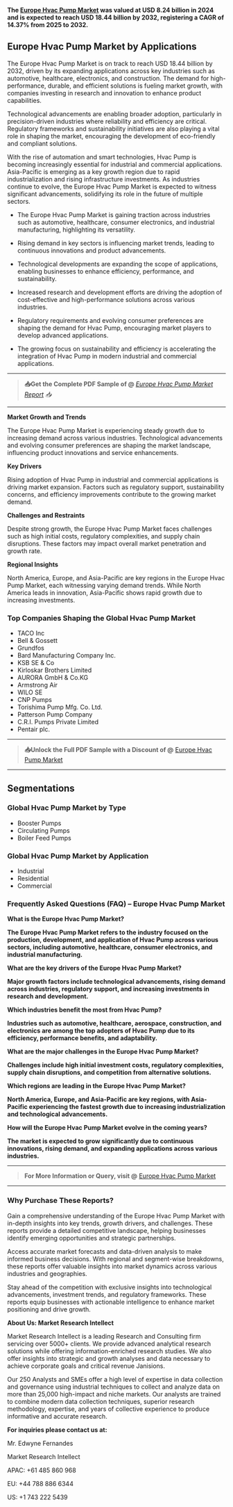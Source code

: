 <p><strong>The <a href="https://www.marketresearchintellect.com/download-sample/?rid=248369&amp;utm_source=Pulse-April-Europe&amp;utm_medium=852">Europe Hvac Pump Market</a> was valued at USD 8.24 billion in 2024 and is expected to reach USD 18.44 billion by 2032, registering a CAGR of 14.37% from 2025 to 2032.</strong></p><h2>Europe Hvac Pump Market by Applications&nbsp;</h2><p><p>The Europe Hvac Pump Market is on track to reach USD 18.44 billion by 2032, driven by its expanding applications across key industries such as automotive, healthcare, electronics, and construction. The demand for high-performance, durable, and efficient solutions is fueling market growth, with companies investing in research and innovation to enhance product capabilities.</p><p>Technological advancements are enabling broader adoption, particularly in precision-driven industries where reliability and efficiency are critical. Regulatory frameworks and sustainability initiatives are also playing a vital role in shaping the market, encouraging the development of eco-friendly and compliant solutions.</p><p>With the rise of automation and smart technologies, Hvac Pump is becoming increasingly essential for industrial and commercial applications. Asia-Pacific is emerging as a key growth region due to rapid industrialization and rising infrastructure investments. As industries continue to evolve, the Europe Hvac Pump Market is expected to witness significant advancements, solidifying its role in the future of multiple sectors.</p></p><ul><li><p>The Europe Hvac Pump Market is gaining traction across industries such as automotive, healthcare, consumer electronics, and industrial manufacturing, highlighting its versatility.</p></li><li><p>Rising demand in key sectors is influencing market trends, leading to continuous innovations and product advancements.</p></li><li><p>Technological developments are expanding the scope of applications, enabling businesses to enhance efficiency, performance, and sustainability.</p></li><li><p>Increased research and development efforts are driving the adoption of cost-effective and high-performance solutions across various industries.</p></li><li><p>Regulatory requirements and evolving consumer preferences are shaping the demand for Hvac Pump, encouraging market players to develop advanced applications.</p></li><li><p>The growing focus on sustainability and efficiency is accelerating the integration of Hvac Pump in modern industrial and commercial applications.</p></li></ul><hr /><blockquote><p><strong><span class="font-[700]">📥Get the Complete PDF Sample of @ </span></strong><em><span class="font-[700]"><a href="https://www.marketresearchintellect.com/download-sample/?rid=248369&amp;utm_source=Pulse-April-Europe&amp;utm_medium=852" target="_blank" data-tracking-control-name="article-ssr-frontend-pulse_little-text-block" data-tracking-will-navigate="" data-test-link="">Europe Hvac Pump Market Report</a>&nbsp;📥</span></em></p></blockquote><hr /><p class="" data-start="77" data-end="360"><strong data-start="77" data-end="105">Market Growth and Trends</strong></p><p class="" data-start="77" data-end="360">The Europe Hvac Pump Market is experiencing steady growth due to increasing demand across various industries. Technological advancements and evolving consumer preferences are shaping the market landscape, influencing product innovations and service enhancements.</p><p class="" data-start="362" data-end="606"><strong data-start="362" data-end="377">Key Drivers</strong></p><p class="" data-start="362" data-end="606">Rising adoption of Hvac Pump in industrial and commercial applications is driving market expansion. Factors such as regulatory support, sustainability concerns, and efficiency improvements contribute to the growing market demand.</p><p class="" data-start="608" data-end="849"><strong data-start="608" data-end="637">Challenges and Restraints</strong></p><p class="" data-start="608" data-end="849">Despite strong growth, the Europe Hvac Pump Market faces challenges such as high initial costs, regulatory complexities, and supply chain disruptions. These factors may impact overall market penetration and growth rate.</p><p class="" data-start="851" data-end="1095"><strong data-start="851" data-end="872">Regional Insights</strong></p><p class="" data-start="851" data-end="1095">North America, Europe, and Asia-Pacific are key regions in the Europe Hvac Pump Market, each witnessing varying demand trends. While North America leads in innovation, Asia-Pacific shows rapid growth due to increasing investments.</p><p><h3>Top Companies Shaping the Global Hvac Pump Market </h3><ul><li>TACO Inc</li><li>Bell & Gossett</li><li>Grundfos</li><li>Bard Manufacturing Company Inc.</li><li>KSB SE & Co</li><li>Kirloskar Brothers Limited</li><li>AURORA GmbH & Co.KG</li><li>Armstrong Air</li><li>WILO SE</li><li>CNP Pumps</li><li>Torishima Pump Mfg. Co. Ltd.</li><li>Patterson Pump Company</li><li>C.R.I. Pumps Private Limited</li><li>Pentair plc.</li></ul></p><hr /><blockquote><p><strong>📥Unlock the Full PDF Sample with a Discount of @</strong> <a href="https://www.marketresearchintellect.com/ask-for-discount/?rid=248369&amp;utm_source=Pulse-April-Europe&amp;utm_medium=852">Europe Hvac Pump Market</a></p></blockquote><hr /><p><h2>Segmentations</h2><h3>Global Hvac Pump Market by Type</h3><ul><li>Booster Pumps</li><li>Circulating Pumps</li><li>Boiler Feed Pumps</li></ul><h3>Global Hvac Pump Market by Application</h3><ul><li>Industrial</li><li>Residential</li><li>Commercial</li></ul></p><h3><strong>Frequently Asked Questions (FAQ) &ndash; Europe Hvac Pump Market</strong></h3><p><strong>What is the Europe Hvac Pump Market?</strong></p><p><strong>The Europe Hvac Pump Market refers to the industry focused on the production, development, and application of Hvac Pump across various sectors, including automotive, healthcare, consumer electronics, and industrial manufacturing.</strong></p><p><strong>What are the key drivers of the Europe Hvac Pump Market?</strong></p><p><strong>Major growth factors include technological advancements, rising demand across industries, regulatory support, and increasing investments in research and development.</strong></p><p><strong>Which industries benefit the most from Hvac Pump?</strong></p><p><strong>Industries such as automotive, healthcare, aerospace, construction, and electronics are among the top adopters of Hvac Pump due to its efficiency, performance benefits, and adaptability.</strong></p><p><strong>What are the major challenges in the Europe Hvac Pump Market?</strong></p><p><strong>Challenges include high initial investment costs, regulatory complexities, supply chain disruptions, and competition from alternative solutions.</strong></p><p><strong>Which regions are leading in the Europe Hvac Pump Market?</strong></p><p><strong>North America, Europe, and Asia-Pacific are key regions, with Asia-Pacific experiencing the fastest growth due to increasing industrialization and technological advancements.</strong></p><p><strong>How will the Europe Hvac Pump Market evolve in the coming years?</strong></p><p><strong>The market is expected to grow significantly due to continuous innovations, rising demand, and expanding applications across various industries.</strong></p><hr /><blockquote><p><span class="font-[700]"><strong>For More Information or Query, visit&nbsp;@</strong>&nbsp;</span><span class="font-[700]"><a href="https://www.marketresearchintellect.com/product/global-hvac-pump-market-size-and-forecast/?utm_source=Linkedin&utm_medium=852" target="_blank" data-tracking-control-name="article-ssr-frontend-pulse_little-text-block" data-tracking-will-navigate="" data-test-link="">Europe Hvac Pump Market</a></span></p></blockquote><hr /><h3><strong data-start="0" data-end="31">Why Purchase These Reports?</strong></h3><p class="" data-start="35" data-end="297">Gain a comprehensive understanding of the Europe Hvac Pump Market with in-depth insights into key trends, growth drivers, and challenges. These reports provide a detailed competitive landscape, helping businesses identify emerging opportunities and strategic partnerships.</p><p class="" data-start="299" data-end="540">Access accurate market forecasts and data-driven analysis to make informed business decisions. With regional and segment-wise breakdowns, these reports offer valuable insights into market dynamics across various industries and geographies.</p><p class="" data-start="542" data-end="784">Stay ahead of the competition with exclusive insights into technological advancements, investment trends, and regulatory frameworks. These reports equip businesses with actionable intelligence to enhance market positioning and drive growth.</p><p><strong><span class="font-[700]">About Us: Market Research Intellect</span></strong></p><p><span class="">Market Research Intellect is a leading Research and Consulting firm servicing over 5000+ clients. We provide advanced analytical research solutions while offering information-enriched research studies.&nbsp;</span>We also offer insights into strategic and growth analyses and data necessary to achieve corporate goals and critical revenue Janisions.</p><p><span class="">Our 250 Analysts and SMEs offer a high level of expertise in data collection and governance using industrial techniques to collect and analyze data on more than 25,000 high-impact and niche markets. Our analysts are trained to combine modern data collection techniques, superior research methodology, expertise, and years of collective experience to produce informative and accurate research.</span></p><p><strong>For inquiries please contact us at:</strong></p><p>Mr. Edwyne Fernandes</p><p>Market Research Intellect</p><p>APAC: +61 485 860 968</p><p>EU: +44 788 886 6344</p><p>US: +1 743 222 5439</p>